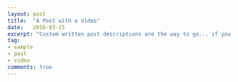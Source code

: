 ```yaml
---
layout: post
title:  "A Post with a Video"
date:   2016-03-15
excerpt: "Custom written post descriptions are the way to go... if you're not lazy."
tag:
- sample
- post
- video
comments: true
---
```

<iframe width="560" height="315" src="//https://www.youtube.com/watch?v=5y1WLJMEGgo&feature=youtu.be&ab_channel=SooHyukCho" frameborder="0"> </iframe>
